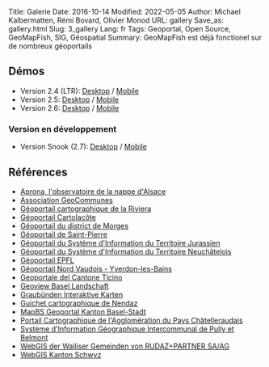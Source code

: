 Title: Galerie
Date: 2016-10-14
Modified: 2022-05-05
Author: Michael Kalbermatten, Rémi Bovard, Olivier Monod
URL: gallery
Save_as: gallery.html
Slug: 3_gallery
Lang: fr
Tags: Geoportal, Open Source, GeoMapFish, SIG, Géospatial
Summary: GeoMapFish est déjà fonctionel sur de nombreux géoportails

## Démos

* Version 2.4 (LTR): [Desktop](https://geomapfish-demo-2-4.camptocamp.com/?lang=fr) / [Mobile](https://geomapfish-demo-2-4.camptocamp.com/mobile?lang=fr)
* Version 2.5: [Desktop](https://geomapfish-demo-2-5.camptocamp.com/?lang=fr) / [Mobile](https://geomapfish-demo-2-5.camptocamp.com/mobile?lang=fr)
* Version 2.6: [Desktop](https://geomapfish-demo-2-6.camptocamp.com/?lang=fr) / [Mobile](https://geomapfish-demo-2-6.camptocamp.com/mobile?lang=fr)

### Version en développement

* Version Snook (2.7): [Desktop](https://geomapfish-demo-2-7.camptocamp.com/?lang=fr) / [Mobile](https://geomapfish-demo-2-7.camptocamp.com/mobile?lang=fr)

## Références

* [Aprona, l'observatoire de la nappe d'Alsace](https://carto.aprona.net/)
* [Association GeoCommunes](http://www.geocommunes.ch/references/)
* [Géoportail cartographique de la Riviera](https://map.cartoriviera.ch/)
* [Géoportail Cartolacôte](https://map.cartolacote.ch/)
* [Géoportail du district de Morges](https://map.cjl.ch/)
* [Géoportail de Saint-Pierre](https://geo.saintpierre.re/)
* [Géoportail du Système d'Information du Territoire Jurassien](https://geo.jura.ch/)
* [Géoportail du Système d'Information du Territoire Neuchâtelois](https://sitn.ne.ch/)
* [Géoportail EPFL](https://geoportail.epfl.ch/)
* [Géoportail Nord Vaudois - Yverdon-les-Bains](https://mapnv.ch/)
* [Geoportale del Cantone Ticino](https://map.geo.ti.ch/)
* [Geoview Basel Landschaft](https://geoview.bl.ch/)
* [Graubünden Interaktive Karten](http://map.geo.gr.ch/)
* [Guichet cartographique de Nendaz](https://nendaz-geoportail.sig.cloud.camptocamp.net/)
* [MapBS Geoportal Kanton Basel-Stadt](https://map.geo.bs.ch/)
* [Portail Cartographique de l'Agglomération du Pays Châtelleraudais](https://carto.grand-chatellerault.fr/)
* [Système d'Information Géographique Intercommunal de Pully et Belmont](https://www.sigip.ch/)
* [WebGIS der Walliser Gemeinden von RUDAZ+PARTNER SA/AG](https://www.vsgis.ch/)
* [WebGIS Kanton Schwyz](https://map.geo.sz.ch/)
